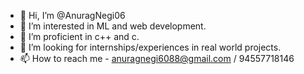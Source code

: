 - 👋 Hi, I’m @AnuragNegi06
- 👀 I’m interested in ML and web development.
- 🌱 I’m proficient in c++ and c.
- 💞️ I’m looking for internships/experiences in real world projects.
- 📫 How to reach me -  anuragnegi6088@gmail.com /  94557718146 

<!---
AnuragNegi06/AnuragNegi06 is a ✨ special ✨ repository because its `README.md` (this file) appears on your GitHub profile.
You can click the Preview link to take a look at your changes.
--->
